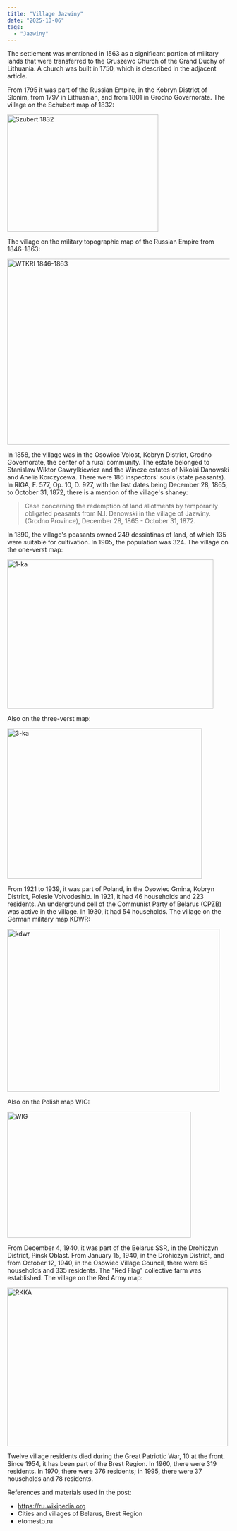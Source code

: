 ```yaml
---
title: "Village Jazwiny"
date: "2025-10-06"
tags: 
  - "Jazwiny"
---
```


The settlement was mentioned in 1563 as a significant portion of military lands that were transferred to the Gruszewo Church of the Grand Duchy of Lithuania. A church was built in 1750, which is described in the adjacent article.

From 1795 it was part of the Russian Empire, in the Kobryn District of Slonim, from 1797 in Lithuanian, and from 1801 in Grodno Governorate. The village on the Schubert map of 1832:

<img width="342" height="265" alt="Szubert 1832" src="https://github.com/user-attachments/assets/50417f89-6b9f-41db-8527-eba61d11b594" />

The village on the military topographic map of the Russian Empire from 1846-1863:

<img width="563" height="421" alt="WTKRI 1846-1863" src="https://github.com/user-attachments/assets/2fd1aaab-44ce-4120-890d-ba5f233df99e" />

In 1858, the village was in the Osowiec Volost, Kobryn District, Grodno Governorate, the center of a rural community. The estate belonged to Stanislaw Wiktor Gawrylkiewicz and the Wincze estates of Nikolai Danowski and Anelia Korczycewa. There were 186 inspectors' souls (state peasants). In RIGA, F. 577, Op. 10, D. 927, with the last dates being December 28, 1865, to October 31, 1872, there is a mention of the village's shaney:

> Case concerning the redemption of land allotments by temporarily obligated peasants from N.I. Danowski in the village of Jazwiny. (Grodno Province), December 28, 1865 - October 31, 1872.

In 1890, the village's peasants owned 249 dessiatinas of land, of which 135 were suitable for cultivation. In 1905, the population was 324. The village on the one-verst map:

<img width="467" height="338" alt="1-ka" src="https://github.com/user-attachments/assets/5b236544-8a72-4356-988c-3b1d7f11fb10" />

Also on the three-verst map:

<img width="441" height="341" alt="3-ka" src="https://github.com/user-attachments/assets/16b7a549-92b2-4fa6-81ed-7826733cf09c" />

From 1921 to 1939, it was part of Poland, in the Osowiec Gmina, Kobryn District, Polesie Voivodeship. In 1921, it had 46 households and 223 residents. An underground cell of the Communist Party of Belarus (CPZB) was active in the village. In 1930, it had 54 households. The village on the German military map KDWR:

<img width="481" height="369" alt="kdwr" src="https://github.com/user-attachments/assets/d76315b9-373c-466f-8935-f70a32b074af" />

Also on the Polish map WIG:

<img width="416" height="286" alt="WIG" src="https://github.com/user-attachments/assets/64c6db23-367b-4e2d-8bec-a83703efc713" />

From December 4, 1940, it was part of the Belarus SSR, in the Drohiczyn District, Pinsk Oblast. From January 15, 1940, in the Drohiczyn District, and from October 12, 1940, in the Osowiec Village Council, there were 65 households and 335 residents. The "Red Flag" collective farm was established. The village on the Red Army map:

<img width="500" height="359" alt="RKKA" src="https://github.com/user-attachments/assets/89c7cc56-4e25-44ac-a63b-4f1617f74528" />

Twelve village residents died during the Great Patriotic War, 10 at the front. Since 1954, it has been part of the Brest Region. In 1960, there were 319 residents. In 1970, there were 376 residents; in 1995, there were 37 households and 78 residents.

References and materials used in the post:
- https://ru.wikipedia.org
- Cities and villages of Belarus, Brest Region
- etomesto.ru
